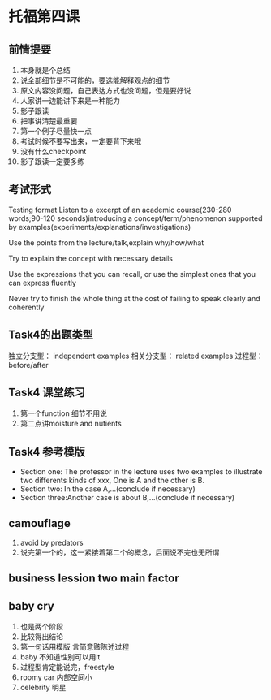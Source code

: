 # 托福第四课

## 前情提要
1. 本身就是个总结
2. 说全部细节是不可能的，要选能解释观点的细节
3. 原文内容没问题，自己表达方式也没问题，但是要好说
4. 人家讲一边能讲下来是一种能力
5. 影子跟读
6. 把事讲清楚最重要
7. 第一个例子尽量快一点
8. 考试时候不要写出来，一定要背下来哦
9. 没有什么checkpoint
10. 影子跟读一定要多练

## 考试形式
Testing format
Listen to a excerpt of an academic course(230-280 words;90-120 seconds)introducing a concept/term/phenomenon supported by examples(experiments/explanations/investigations)

Use the points from the lecture/talk,explain why/how/what

Try to explain the concept with necessary details

Use the expressions that you can recall, or use the simplest ones that you can express fluently 

Never try to finish the whole thing at the cost of failing to speak clearly and coherently

## Task4的出题类型
独立分支型： independent examples
相关分支型： related examples
过程型： before/after

## Task4 课堂练习
1. 第一个function 细节不用说
2. 第二点讲moisture and nutients 

## Task4 参考模版
- Section one: The professor in the lecture uses two examples to illustrate two differents kinds of xxx, One is A and the other is B.
- Section two: In the case A,...(conclude if necessary)
- Section three:Another case is about B,...(conclude if necessary)

## camouflage 
1. avoid by predators 
2. 说完第一个的，这一紧接着第二个的概念，后面说不完也无所谓

## business lession two main factor 


## baby cry 
1. 也是两个阶段
2. 比较得出结论
3. 第一句话用模版 言简意赅陈述过程
4. baby  不知道性别可以用it
5. 过程型肯定能说完，freestyle
6. roomy  car 内部空间小
7. celebrity 明星
